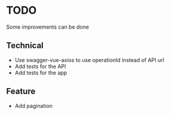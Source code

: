 # TODO

Some improvements can be done

## Technical

- Use swagger-vue-axios to use operationId instead of API url
- Add tests for the API
- Add tests for the app

## Feature
- Add pagination
